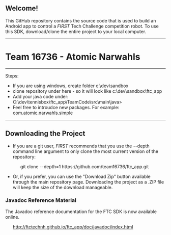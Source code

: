 ## Welcome!
This GitHub repository contains the source code that is used to build an Android app to control a *FIRST* Tech Challenge competition robot.  To use this SDK, download/clone the entire project to your local computer.

**************************************************************************************
# Team 16736 - Atomic Narwahls
**************************************************************************************

Steps:
 * If you are using windows, create folder c:\dev\sandbox
 * clone repository under here - so it will look like c:\dev\sandbox\ftc_app
 * Add your java code under: C:\dev\tennisbox\ftc_app\TeamCode\src\main\java>
 * Feel free to introudce new packages. For example: com.atomic.narwahls.simple

**************************************************************************************

## Downloading the Project
* If you are a git user, *FIRST* recommends that you use the --depth command line argument to only clone the most current version of the repository:

<p>&nbsp;&nbsp;&nbsp;&nbsp;&nbsp;&nbsp;&nbsp;&nbsp;&nbsp;&nbsp;&nbsp;&nbsp;git clone --depth=1 https://github.com/team16736/ftc_app.git</p>

* Or, if you prefer, you can use the "Download Zip" button available through the main repository page.  Downloading the project as a .ZIP file will keep the size of the download manageable.

### Javadoc Reference Material
The Javadoc reference documentation for the FTC SDK is now available online.  

&nbsp;&nbsp;&nbsp;&nbsp;&nbsp;&nbsp;http://ftctechnh.github.io/ftc_app/doc/javadoc/index.html    
